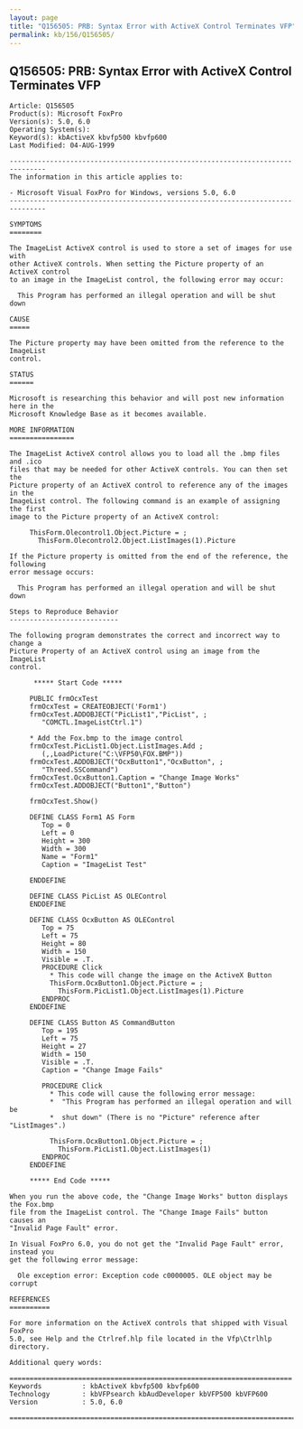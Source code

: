 ```yaml
---
layout: page
title: "Q156505: PRB: Syntax Error with ActiveX Control Terminates VFP"
permalink: kb/156/Q156505/
---
```


## Q156505: PRB: Syntax Error with ActiveX Control Terminates VFP

	Article: Q156505
	Product(s): Microsoft FoxPro
	Version(s): 5.0, 6.0
	Operating System(s): 
	Keyword(s): kbActiveX kbvfp500 kbvfp600
	Last Modified: 04-AUG-1999
	
	-------------------------------------------------------------------------------
	The information in this article applies to:
	
	- Microsoft Visual FoxPro for Windows, versions 5.0, 6.0 
	-------------------------------------------------------------------------------
	
	SYMPTOMS
	========
	
	The ImageList ActiveX control is used to store a set of images for use with
	other ActiveX controls. When setting the Picture property of an ActiveX control
	to an image in the ImageList control, the following error may occur:
	
	  This Program has performed an illegal operation and will be shut down
	
	CAUSE
	=====
	
	The Picture property may have been omitted from the reference to the ImageList
	control.
	
	STATUS
	======
	
	Microsoft is researching this behavior and will post new information here in the
	Microsoft Knowledge Base as it becomes available.
	
	MORE INFORMATION
	================
	
	The ImageList ActiveX control allows you to load all the .bmp files and .ico
	files that may be needed for other ActiveX controls. You can then set the
	Picture property of an ActiveX control to reference any of the images in the
	ImageList control. The following command is an example of assigning the first
	image to the Picture property of an ActiveX control:
	
	     ThisForm.Olecontrol1.Object.Picture = ;
	       ThisForm.Olecontrol2.Object.ListImages(1).Picture
	
	If the Picture property is omitted from the end of the reference, the following
	error message occurs:
	
	  This Program has performed an illegal operation and will be shut down
	
	Steps to Reproduce Behavior
	---------------------------
	
	The following program demonstrates the correct and incorrect way to change a
	Picture Property of an ActiveX control using an image from the ImageList
	control.
	
	      ***** Start Code *****
	
	     PUBLIC frmOcxTest
	     frmOcxTest = CREATEOBJECT('Form1')
	     frmOcxTest.ADDOBJECT("PicList1","PicList", ;
	        "COMCTL.ImageListCtrl.1")
	
	     * Add the Fox.bmp to the image control
	     frmOcxTest.PicList1.Object.ListImages.Add ;
	        (,,LoadPicture("C:\VFP50\FOX.BMP"))
	     frmOcxTest.ADDOBJECT("OcxButton1","OcxButton", ;
	        "Threed.SSCommand")
	     frmOcxTest.OcxButton1.Caption = "Change Image Works"
	     frmOcxTest.ADDOBJECT("Button1","Button")
	
	     frmOcxTest.Show()
	
	     DEFINE CLASS Form1 AS Form
	        Top = 0
	        Left = 0
	        Height = 300
	        Width = 300
	        Name = "Form1"
	        Caption = "ImageList Test"
	
	     ENDDEFINE
	
	     DEFINE CLASS PicList AS OLEControl
	     ENDDEFINE
	
	     DEFINE CLASS OcxButton AS OLEControl
	        Top = 75
	        Left = 75
	        Height = 80
	        Width = 150
	        Visible = .T.
	        PROCEDURE Click
	          * This code will change the image on the ActiveX Button
	          ThisForm.OcxButton1.Object.Picture = ;
	            ThisForm.PicList1.Object.ListImages(1).Picture
	        ENDPROC
	     ENDDEFINE
	
	     DEFINE CLASS Button AS CommandButton
	        Top = 195
	        Left = 75
	        Height = 27
	        Width = 150
	        Visible = .T.
	        Caption = "Change Image Fails"
	
	        PROCEDURE Click
	          * This code will cause the following error message:
	          *  "This Program has performed an illegal operation and will be
	          *  shut down" (There is no "Picture" reference after "ListImages".)
	
	          ThisForm.OcxButton1.Object.Picture = ;
	            ThisForm.PicList1.Object.ListImages(1)
	        ENDPROC
	     ENDDEFINE
	
	     ***** End Code *****
	
	When you run the above code, the "Change Image Works" button displays the Fox.bmp
	file from the ImageList control. The "Change Image Fails" button causes an
	"Invalid Page Fault" error.
	
	In Visual FoxPro 6.0, you do not get the "Invalid Page Fault" error, instead you
	get the following error message:
	
	  Ole exception error: Exception code c0000005. OLE object may be corrupt
	
	REFERENCES
	==========
	
	For more information on the ActiveX controls that shipped with Visual FoxPro
	5.0, see Help and the Ctrlref.hlp file located in the Vfp\Ctrlhlp directory.
	
	Additional query words:
	
	======================================================================
	Keywords          : kbActiveX kbvfp500 kbvfp600 
	Technology        : kbVFPsearch kbAudDeveloper kbVFP500 kbVFP600
	Version           : 5.0, 6.0
	
	=============================================================================
	
